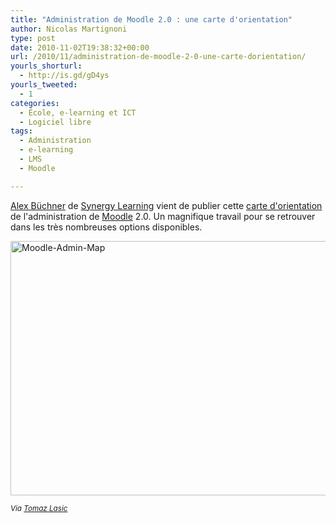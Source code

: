 ```yaml
---
title: "Administration de Moodle 2.0 : une carte d'orientation"
author: Nicolas Martignoni
type: post
date: 2010-11-02T19:38:32+00:00
url: /2010/11/administration-de-moodle-2-0-une-carte-dorientation/
yourls_shorturl:
  - http://is.gd/gD4ys
yourls_tweeted:
  - 1
categories:
  - École, e-learning et ICT
  - Logiciel libre
tags:
  - Administration
  - e-learning
  - LMS
  - Moodle

---
```

[Alex Büchner][1] de [Synergy Learning][2] vient de publier cette [carte d'orientation][3] de l'administration de [Moodle][4] 2.0. Un magnifique travail pour se retrouver dans les très nombreuses options disponibles.

[<img class="alignnone size-full wp-image-699" title="Moodle-Admin-Map" src="https://blog.martignoni.net/wp-content/uploads/2010/11/Moodle-Admin-Map.jpg" alt="Moodle-Admin-Map" width="573" height="407" srcset="https://blog.martignoni.net/wp-content/uploads/2010/11/Moodle-Admin-Map.jpg 1024w, https://blog.martignoni.net/wp-content/uploads/2010/11/Moodle-Admin-Map-300x212.jpg 300w" sizes="(max-width: 573px) 100vw, 573px" />][5]

<small><em>Via <a href="http://twitter.com/lasic">Tomaz Lasic</a></em></small>

 [1]: http://twitter.com/mcbuchner
 [2]: http://www.synergy-learning.com/
 [3]: http://www.synergy-learning.com/blog/moodle/the-moodle-2-0-administration-map/
 [4]: http://moodle.org/
 [5]: http://www.synergy-learning.com/docs/Moodle2_Admin_Map.pdf
